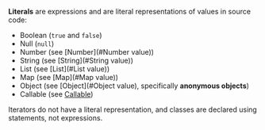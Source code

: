 **Literals** are expressions and are literal representations of values in source code:

- Boolean (`true` and `false`)
- Null (`null`)
- Number (see [Number](#Number value))
- String (see [String](#String value))
- List (see [List](#List value))
- Map (see [Map](#Map value))
- Object (see [Object](#Object value), specifically **anonymous objects**)
- Callable (see [Callable](#Lambda))

Iterators do not have a literal representation, and classes are declared using statements, not expressions.
